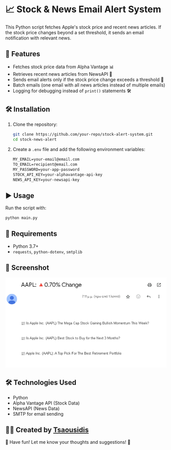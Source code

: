 # 📈 Stock & News Email Alert System

This Python script fetches Apple's stock price and recent news articles. If the stock price changes beyond a set threshold, it sends an email notification with relevant news.

## 🚀 Features
- Fetches stock price data from Alpha Vantage 📊
- Retrieves recent news articles from NewsAPI 📰
- Sends email alerts only if the stock price change exceeds a threshold 📩
- Batch emails (one email with all news articles instead of multiple emails)
- Logging for debugging instead of `print()` statements 🛠️

## 🛠️ Installation
1. Clone the repository:
   ```sh
   git clone https://github.com/your-repo/stock-alert-system.git
   cd stock-news-alert
   ```
2. Create a `.env` file and add the following environment variables:
   ```env
   MY_EMAIL=your-email@email.com
   TO_EMAIL=recipient@email.com
   MY_PASSWORD=your-app-password
   STOCK_API_KEY=your-alphavantage-api-key
   NEWS_API_KEY=your-newsapi-key
   ```

## ▶️ Usage
Run the script with:
```sh
python main.py
```

## 📌 Requirements
- Python 3.7+
- `requests`, `python-dotenv`, `smtplib`

## 📸 Screenshot
![Screenshot](screenshot.png)

## 🛠️ Technologies Used
- Python
- Alpha Vantage API (Stock Data)
- NewsAPI (News Data)
- SMTP for email sending

## 👨‍💻 Created by [Tsaousidis](https://github.com/Tsaousidis)
🎉 Have fun! Let me know your thoughts and suggestions! 🎉